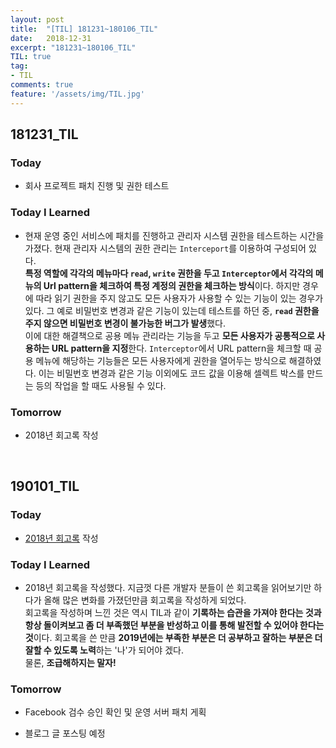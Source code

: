 ```yaml
---
layout: post
title:  "[TIL] 181231~180106_TIL"
date:   2018-12-31
excerpt: "181231~180106_TIL"
TIL: true
tag:
- TIL
comments: true
feature: '/assets/img/TIL.jpg'
---
```


## 181231_TIL

### Today 

- 회사 프로젝트 패치 진행 및 권한 테스트

### Today I Learned

- 현재 운영 중인 서비스에 패치를 진행하고 관리자 시스템 권한을 테스트하는 시간을 가졌다. 현재 관리자 시스템의 권한 관리는 `Interceport`를 이용하여 구성되어 있다.<br/> **특정 역할에 각각의 메뉴마다 `read`, `write` 권한을 두고 `Interceptor`에서 각각의 메뉴의 Url pattern을 체크하여 특정 계정의 권한을 체크하는 방식**이다. 하지만 경우에 따라 읽기 권한을 주지 않고도 모든 사용자가 사용할 수 있는 기능이 있는 경우가 있다. 그 예로 비밀번호 변경과 같은 기능이 있는데 테스트를 하던 중, **`read` 권한을 주지 않으면 비밀번호 변경이 불가능한 버그가 발생**했다.<br/> 이에 대한 해결책으로 공용 메뉴 관리라는 기능을 두고 **모든 사용자가 공통적으로 사용하는 URL pattern을 지정**한다. `Interceptor`에서 URL pattern을 체크할 때 공용 메뉴에 해당하는 기능들은 모든 사용자에게 권한을 열어두는 방식으로 해결하였다. 이는 비밀번호 변경과 같은 기능 이외에도 코드 값을 이용해 셀렉트 박스를 만드는 등의 작업을 할 때도 사용될 수 있다.

### Tomorrow

- 2018년 회고록 작성

<br/>

## 190101_TIL

### Today 

- [2018년 회고록](https://bkjang.github.io/Article_memoir/) 작성

### Today I Learned

- 2018년 회고록을 작성했다. 지금껏 다른 개발자 분들이 쓴 회고록을 읽어보기만 하다가 올해 많은 변화를 가졌던만큼 회고록을 작성하게 되었다.<br/>회고록을 작성하며 느낀 것은 역시 TIL과 같이 **기록하는 습관을 가져야 한다는 것과 항상 돌이켜보고 좀 더 부족했던 부분을 반성하고 이를 통해 발전할 수 있어야 한다는 것**이다. 회고록을 쓴 만큼 **2019년에는 부족한 부분은 더 공부하고 잘하는 부분은 더 잘할 수 있도록 노력**하는 '나'가 되어야 겠다.<br/> 물론, **조급해하지는 말자!**

### Tomorrow

- Facebook 검수 승인 확인 및 운영 서버 패치 게획

- 블로그 글 포스팅 예정

<br/>